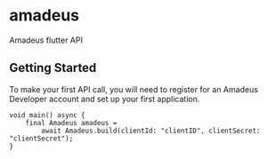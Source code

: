 # amadeus

Amadeus flutter API

## Getting Started

To make your first API call, you will need to register for an Amadeus Developer account and set up your first application.

```
void main() async {
    final Amadeus amadeus =
        await Amadeus.build(clientId: "clientID", clientSecret: "clientSecret");
}
```